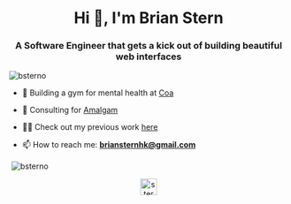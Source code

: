 <h1 align="center">Hi 👋, I'm Brian Stern</h1>
<h3 align="center">A Software Engineer that gets a kick out of building beautiful web interfaces</h3>

<p align="left"> <img src="https://komarev.com/ghpvc/?username=bsterno" alt="bsterno" /> </p>

- 🧠 Building a gym for mental health at [Coa](https://www.joincoa.com/)

- 👯 Consulting for [Amalgam](https://www.amalgam.co/)

- 👨‍💻 Check out my previous work [here](https://brianstern.codes/)

- 📫 How to reach me: **briansternhk@gmail.com**

<p>&nbsp;<img align="center" src="https://github-readme-stats.vercel.app/api?username=bsterno&show_icons=true" alt="bsterno" /></p>

<p align="center">
<a href="https://linkedin.com/in/sternbrian" target="blank"><img align="center" src="https://cdn.jsdelivr.net/npm/simple-icons@3.0.1/icons/linkedin.svg" alt="sternbrian" height="30" width="30" /></a>
</p>
